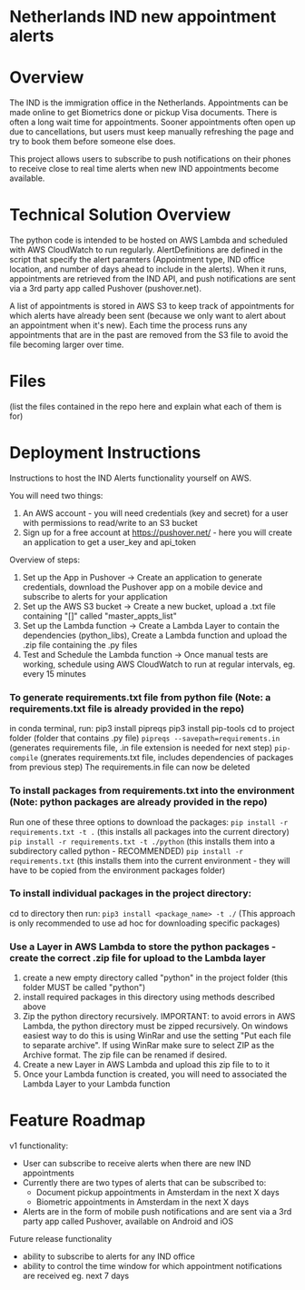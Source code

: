 # Netherlands IND new appointment alerts

# Overview

The IND is the immigration office in the Netherlands. Appointments can be made online to get Biometrics done or pickup Visa documents. There is often a long wait time for appointments. Sooner appointments often open up due to cancellations, but users must keep manually refreshing the page and try to book them before someone else does.

This project allows users to subscribe to push notifications on their phones to receive close to real time alerts when new IND appointments become available.

# Technical Solution Overview

The python code is intended to be hosted on AWS Lambda and scheduled with AWS CloudWatch to run regularly. AlertDefinitions are defined in the script that specify the alert paramters (Appointment type, IND office location, and number of days ahead to include in the alerts). When it runs, appointments are retrieved from the IND API, and push notifications are sent via a 3rd party app called Pushover (pushover.net).

A list of appointments is stored in AWS S3 to keep track of appointments for which alerts have already been sent (because we only want to alert about an appointment when it's new). Each time the process runs any appointments that are in the past are removed from the S3 file to avoid the file becoming larger over time.

# Files

(list the files contained in the repo here and explain what each of them is for)


# Deployment Instructions

Instructions to host the IND Alerts functionality yourself on AWS.

You will need two things:
1. An AWS account - you will need credentials (key and secret) for a user with permissions to read/write to an S3 bucket
2. Sign up for a free account at https://pushover.net/ - here you will create an application to get a user_key and api_token 

Overview of steps:
1. Set up the App in Pushover -> Create an application to generate credentials, download the Pushover app on a mobile device and subscribe to alerts for your application
2. Set up the AWS S3 bucket -> Create a new bucket, upload a .txt file containing "[]" called "master_appts_list"
3. Set up the Lambda function -> Create a Lambda Layer to contain the dependencies (python_libs), Create a Lambda function and upload the .zip file containing the .py files
4. Test and Schedule the Lambda function -> Once manual tests are working, schedule using AWS CloudWatch to run at regular intervals, eg. every 15 minutes


### To generate requirements.txt file from python file (Note: a requirements.txt file is already provided in the repo)
in conda terminal, run:
pip3 install pipreqs
pip3 install pip-tools
cd to project folder (folder that contains .py file)
`pipreqs --savepath=requirements.in` (generates requirements file, .in file extension is needed for next step)
`pip-compile` (gnerates requirements.txt file, includes dependencies of packages from previous step)
The requirements.in file can now be deleted

### To install packages from requirements.txt into the environment (Note: python packages are already provided in the repo)
Run one of these three options to download the packages:
`pip install -r requirements.txt -t .` (this installs all packages into the current directory)
`pip install -r requirements.txt -t ./python` (this installs them into a subdirectory called python - RECOMMENDED)
`pip install -r requirements.txt` (this installs them into the current environment - they will have to be copied from the environment packages folder)

### To install individual packages in the project directory:
cd to directory then run:
`pip3 install <package_name> -t ./`
(This approach is only recommended to use ad hoc for downloading specific packages)

### Use a Layer in AWS Lambda to store the python packages - create the correct .zip file for upload to the Lambda layer
1. create a new empty directory called "python" in the project folder (this folder MUST be called "python")
2. install required packages in this directory using methods described above
3. Zip the python directory recursively. IMPORTANT: to avoid errors in AWS Lambda, the python directory must be zipped recursively. On windows easiest way to do this is using WinRar and use the setting "Put each file to separate archive". If using WinRar make sure to select ZIP as the Archive format. The zip file can be renamed if desired.
4. Create a new Layer in AWS Lambda and upload this zip file to to it
5. Once your Lambda function is created, you will need to associated the Lambda Layer to your Lambda function

# Feature Roadmap

v1 functionality:
- User can subscribe to receive alerts when there are new IND appointments
- Currently there are two types of alerts that can be subscribed to:
    - Document pickup appointments in Amsterdam in the next X days
    - Biometric appointments in Amsterdam in the next X days
- Alerts are in the form of mobile push notifications and are sent via a 3rd party app called Pushover, available on Android and iOS

Future release functionality
- ability to subscribe to alerts for any IND office
- ability to control the time window for which appointment notifications are received eg. next 7 days
